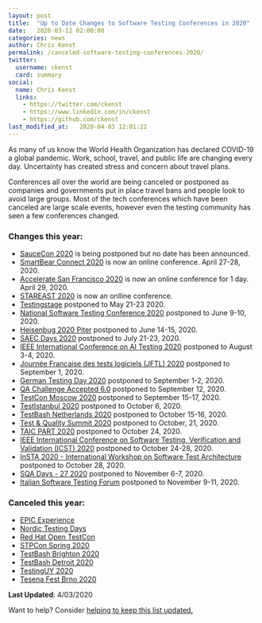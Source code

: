 ```yaml
---
layout: post
title:  "Up to Date Changes to Software Testing Conferences in 2020"
date:   2020-03-12 02:00:00
categories: news
author: Chris Kenst
permalink: /canceled-software-testing-conferences-2020/
twitter:
  username: ckenst
  card: summary
social:
  name: Chris Kenst
  links:
    - https://twitter.com/ckenst
    - https://www.linkedin.com/in/ckenst
    - https://github.com/ckenst
last_modified_at:   2020-04-03 12:01:22
---
```


As many of us know the World Health Organization has declared COVID-19 a global pandemic. Work, school, travel, and public life are changing every day. Uncertainty has created stress and concern about travel plans. 

Conferences all over the world are being canceled or postponed as companies and governments put in place travel bans and people look to avoid large groups. Most of the tech conferences which have been canceled are large scale events, however even the testing community has seen a few conferences changed. 

### Changes this year:

- [SauceCon 2020](https://saucecon.com/?utm_source=testingconferences) is being postponed but no date has been announced. 
- [SmartBear Connect 2020](https://smartbear.com/connect/?utm_source=testingconferences) is now an online conference. April 27-28, 2020.
- [Accelerate San Francisco 2020](https://www.tricentis.com/accelerate/san-francisco/?utm_source=testingconferences) is now an online conference for 1 day. April 29, 2020. 
- [STAREAST 2020](https://stareast.techwell.com/?utm_source=testingconferences) is now an onlline conference.
- [Testingstage](https://testingstage.com/?utm_source=testingconferences) postponed to May 21-23 2020. 
- [National Software Testing Conference 2020](http://www.softwaretestingconference.com/?utm_source=testingconferences) postponed to June 9-10, 2020. 
- [Heisenbug 2020 Piter](https://heisenbug-piter.ru/?utm_source=testingconferences) postponed to June 14-15, 2020. 
- [SAEC Days 2020](https://www.saec-days.de/home.html?utm_source=testingconferences) postponed to July 21-23, 2020. 
- [IEEE International Conference on AI Testing 2020](http://www.ieeeaitests.com/?utm_source=testingconferences) postponed to August 3-4, 2020. 
- [Journée Française des tests logiciels (JFTL) 2020](http://www.cftl.fr/JFTL/accueil/?utm_source=testingconferences) postponed to September 1, 2020. 
- [German Testing Day 2020](https://www.germantestingday.info/german-testing-day-2020.html/?utm_source=testingconferences) postponed to September 1-2, 2020.
- [QA Challenge Accepted 6.0](https://www.qachallengeaccepted.com/?utm_source=testingconferences) postponed to September 12, 2020. 
- [TestCon Moscow 2020](https://testconf.ru/en-cfp/?utm_source=testingconferences) postponed to September 15-17, 2020.
- [TestIstanbul 2020](https://testistanbul.org/?utm_source=testingconferences) postponed to October 6, 2020. 
- [TestBash Netherlands 2020](https://ti.to/mot/testbash-netherlands-2020?source=testingconferences) postponed to October 15-16, 2020. 
- [Test & Quality Summit 2020](https://testqualitysummit.com/?utm_source=testingconferences&utm_medium=referral) postponed to October, 21, 2020. 
- [TAIC PART 2020](http://www2020.taicpart.org/?utm_source=testingconferences) postponed to October 24, 2020. 
- [IEEE International Conference on Software Testing, Verification and Validation (ICST) 2020](https://icst2020.info/?utm_source=testingconferences) postponed to October 24-28, 2020. 
- [InSTA 2020 - International Workshop on Software Test Architecture](http://aster.or.jp/workshops/insta2020/?utm_source=testingconferences) postponed to October 28, 2020. 
- [SQA Days - 27 2020](https://sqadays.com/en/index?utm_source=testingconferences) postponed to November 6-7, 2020. 
- [Italian Software Testing Forum](https://www.swtestingforum.org/index.php/?utm_source=testingconferences) postponed to November 9-11, 2020. 

### Canceled this year:

- [EPIC Experience](https://epic.techwell.com/?source=testingconferences)
- [Nordic Testing Days](https://nordictestingdays.eu/?utm_source=testingconferences)
- [Red Hat Open TestCon](https://opentestcon.org/?utm_source=testingconferences)
- [STPCon Spring 2020](https://www.stpcon.com/pricing-spring-2020/?utm_source=testingconferences)
- [TestBash Brighton 2020](https://www.ministryoftesting.com/news/testbash-brighton-2020-is-cancelled?source=testingconferences)
- [TestBash Detroit 2020](https://www.ministryoftesting.com/news/testbash-detroit-2020-cancelled?source=testingconferences)
- [TestingUY 2020](http://testinguy.org?utm_source=testingconferences)
- [Tesena Fest Brno 2020](https://www.tesena.com/tesena-fest/?utm_source=testingconferences)

**Last Updated**: 4/03/2020


Want to help? Consider [helping to keep this list updated.](https://github.com/TestingConferences/testingconferences.github.io/blob/master/_posts/2020-03-12-cancelled-conferences.md)